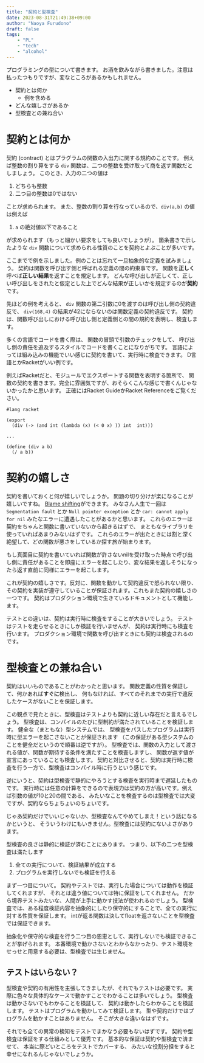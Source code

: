 ```yaml
---
title: "契約と型検査"
date: 2023-08-31T21:49:38+09:00
author: "Naoya Furudono"
draft: false
tags:
    - "PL"
    - "tech"
    - "alcohol"
---
```


プログラミングの型について書きます。
お酒を飲みながら書きました。注意は払ったつもりですが、変なところがあるかもしれません。

- 契約とは何か
  - 例を含める
- どんな嬉しさがあるか
- 型検査との兼ね合い

# 契約とは何か

契約 (contract) とはプラグラムの関数の入出力に関する規約のことです。
例えば整数の割り算をする `div` 関数は、二つの整数を受け取って商を返す関数だとしましょう。
このとき、入力の二つの値は

1. どちらも整数
1. 二つ目の整数は0ではない

ことが求められます。
また、整数の割り算を行なっているので、`div(a,b)` の値は例えば

1. `a` の絶対値以下であること

が求められます（もっと細かい要求をしても良いでしょうが）。
箇条書きで示したような `div` 関数について求められる性質のことを契約とよぶことが多いです。

ここまでで例を示しました。例のことは忘れて一旦抽象的な定義を試みましょう。
契約は関数を呼び出す側と呼ばれる定義の間の約束事です。
関数を**正しく**呼べば**正しい結果**を返すことを規定します。
どんな呼び出しが正しくて、正しい呼び出しをされたと仮定とした上でどんな結果が正しいかを規定するのが**契約**です。

先ほどの例を考えると、 `div` 関数の第二引数に0を渡すのは呼び出し側の契約違反で、
`div(168,4)` の結果が42にならないのは関数定義の契約違反です。
契約は、関数呼び出しにおける呼び出し側と定義側との間の規約を表明し、検査します。

多くの言語でコードを書く際は、
関数の冒頭で引数のチェックをして、
呼び出し側の責任を追及するスタイルでコードを書くことになりがちです。
言語によっては組み込みの機能でいい感じに契約を書いて、実行時に検査できます。
D言語とかRacketがいい例です。

例えばRacketだと、モジュールでエクスポートする関数を表明する箇所で、
関数の契約を書きます。完全に雰囲気ですが、おそらくこんな感じで書くんじゃないかったかと思います。
正確にはRacket GuideかRacket Referenceをご覧ください。

```racket
#lang racket

(export
  (div (-> (and int (lambda (x) (< 0 x) )) int  int)))

...

(define (div a b)
  (/ a b))
```

# 契約の嬉しさ

契約を書いておくと何が嬉しいでしょうか。
問題の切り分けが楽になることが嬉しいですね。
[Blame shifting](https://dl.acm.org/doi/10.1145/3371133)ができます。
みなさん人生で一回は `Segmentation fault` とか `Null pointer exception` とか `car: cannot apply for nil` みたなエラーに遭遇したことがあるかと思います。
これらのエラーは契約をちゃんと関数に書いていないから起きるはずで、
まともなライブラリを使っていればあまりみないはずです。
これらのエラーが出たときには割と深く絶望して、どの関数が悪さをしているか探す旅が始まります。

もし真面目に契約を書いていれば関数が許さないnilを受け取った時点で呼び出し側に責任があることを即座にエラーを起こしたり、変な結果を返しそうになったら返す直前に同様にエラーを起こします。

これが契約の嬉しさです。反対に、関数を動かして契約違反で怒られない限り、
その契約を実装が遵守していることが保証されます。これもまた契約の嬉しさの一つです。
契約はプロダクション環境で生きているドキュメントとして機能します。

テストとの違いは、契約は実行時に検査をすることが大きいでしょう。
テストはテストを走らせるときにしか検証を行いませんが、
契約は実行時にも検査を行います。
プロダクション環境で関数を呼び出すときにも契約は検査されるのです。

# 型検査との兼ね合い

契約はいいものであることがわかったと思います。
関数定義の性質を保証して、何かあれば**すぐに**検出し、
何もなければ、すべてのそれまでの実行で違反したケースがないことを保証します。

この観点で見たときに、型検査はテストよりも契約に近しい存在だと言えるでしょう。
型検査は、コンパイルのたびに型制約が満たされていることを検証します。
健全な（まともな）型システムでは、
型検査をパスしたプログラムは実行時に型エラーを起こさないことが保証されます
（この保証がある型システムのことを健全だというので順番は逆ですが）。
型検査では、関数の入力として渡される値が、関数が期待する条件を満たすことを検査しますし、
関数が返す値が宣言にあっていることも検査します。
契約と対比させると、契約は実行時に検査を行う一方で、型検査はコンパイル時に行うという感じです。

逆にいうと、契約は型検査で静的にやろうとする検査を実行時まで遅延したものです。
実行時には任意の計算をできるので表現力は契約の方が高いです。例えば引数の値が10と20の間である、
みたいなことを検査するのは型検査では大変ですが、契約ならちょちょいのちょいです。

じゃあ契約だけでいいじゃないか、型検査なんてやめてしまえ！という話になるかというと、
そういうわけにもいきません。型検査には契約にないよさがあります。

型検査の良さは静的に検証が済むことにあります。
つまり、以下の二つを型検査は満たします

1. 全ての実行について、検証結果が成立する
1. プログラムを実行しないでも検証を行える

まず一つ目について。
契約やテストでは、実行した場合については動作を検証してくれますが、
それとは違う値については特に保証をしてくれません。
だから境界テストみたいな、人間が上手に動かす技法が使われるのでしょう。
型検査では、ある程度検証内容を抽象的にしたり保守的にすることで、全ての実行に対する性質を保証します。
intが返る関数は決してfloatを返さないことを型検査では保証できます。

抽象化や保守的な検査を行う二つ目の恩恵として、実行しないでも検証できることが挙げられます。
本番環境で動かさないとわからなかったり、テスト環境をせっせと用意する必要は、型検査では生じません。

## テストはいらない？

型検査や契約の有用性を主張してきましたが、それでもテストは必要です。
実際に色々な具体的なケースで動かすことでわかることは多いでしょう。
型検査は動かさないでもわかることを検証して、
契約は動かしたらわかることを検証します。
テストはプログラムを動かしてみて検証します。
型や契約だけではプログラムを動かすことはありません。
そこが大きな違いなはずです。

それでも全ての異常の検知をテストでまかなう必要もないはずです。
契約や型検査は保証をする仕組みとして優秀です。
基本的な保証は契約や型検査で済ませて、
本当に際どいところをテストでカバーする、
みたいな役割分担をすると幸せになれるんじゃないでしょうか。


